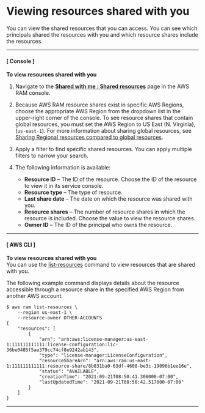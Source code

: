 # Viewing resources shared with you<a name="working-with-shared-view-sr"></a>

You can view the shared resources that you can access\. You can see which principals shared the resources with you and which resource shares include the resources\.

------
#### [ Console ]

**To view resources shared with you**

1. Navigate to the **[Shared with me : Shared resources](https://console.aws.amazon.com/ram/home#SharedResources:)** page in the AWS RAM console\.

1. Because AWS RAM resource shares exist in specific AWS Regions, choose the appropriate AWS Region from the dropdown list in the upper\-right corner of the console\. To see resource shares that contain global resources, you must set the AWS Region to US East \(N\. Virginia\), \(`us-east-1`\)\. For more information about sharing global resources, see [Sharing Regional resources compared to global resources](working-with-regional-vs-global.md)\.

1. Apply a filter to find specific shared resources\. You can apply multiple filters to narrow your search\.

1. The following information is available:
   + **Resource ID** – The ID of the resource\. Choose the ID of the resource to view it in its service console\.
   + **Resource type** – The type of resource\.
   + **Last share date** – The date on which the resource was shared with you\.
   + **Resource shares** – The number of resource shares in which the resource is included\. Choose the value to view the resource shares\.
   + **Owner ID** – The ID of the principal who owns the resource\.

------
#### [ AWS CLI ]

**To view resources shared with you**  
You can use the [list\-resources](https://docs.aws.amazon.com/cli/latest/reference/ram/list-resources.html) command to view resources that are shared with you\.

The following example command displays details about the resource accessible through a resource share in the specified AWS Region from another AWS account\.

```
$ aws ram list-resources \
    --region us-east-1 \
    --resource-owner OTHER-ACCOUNTS
{
    "resources": [
        {
            "arn": "arn:aws:license-manager:us-east-1:111111111111:license-configuration:lic-36be0485f5ae379cc74cf8e9242ab143",
            "type": "license-manager:LicenseConfiguration",
            "resourceShareArn": "arn:aws:ram:us-east-1:111111111111:resource-share/8b831ba0-63df-4608-be3c-19096b1ee16e",
            "status": "AVAILABLE",
            "creationTime": "2021-09-21T08:50:41.308000-07:00",
            "lastUpdatedTime": "2021-09-21T08:50:42.517000-07:00"
        }
    ]
}
```

------